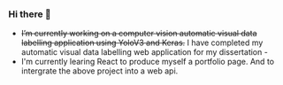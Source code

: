 ### Hi there 👋

-  ~~I’m currently working on a computer vision automatic visual data labelling application using YoloV3 and Keras.~~ I have completed my automatic visual data labelling web application for my dissertation -
- I'm currently learing React to produce myself a portfolio page. And to intergrate the above project into a web api.
